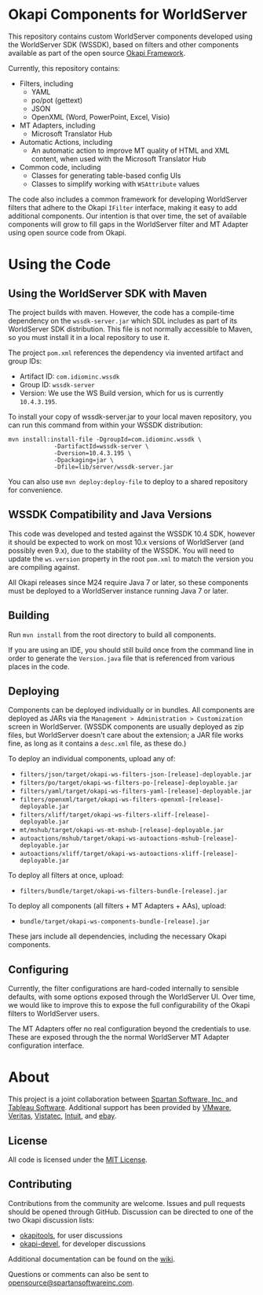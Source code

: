 Okapi Components for WorldServer
================================

This repository contains custom WorldServer components developed using the
WorldServer SDK (WSSDK), based on filters and other components available as
part of the open source [Okapi Framework](http://okapi.opentag.com/).

Currently, this repository contains:

* Filters, including
   * YAML
   * po/pot (gettext)
   * JSON
   * OpenXML (Word, PowerPoint, Excel, Visio)
* MT Adapters, including
   * Microsoft Translator Hub
* Automatic Actions, including
   * An automatic action to improve MT quality of HTML and XML content, when used with the Microsoft Translator Hub
* Common code, including
   * Classes for generating table-based config UIs
   * Classes to simplify working with `WSAttribute` values

The code also includes a common framework for developing WorldServer filters
that adhere to the Okapi `IFilter` interface, making it easy to add
additional components.  Our intention is that over time, the set of
available components will grow to fill gaps in the WorldServer filter and
MT Adapter using open source code from Okapi.

Using the Code
==============

Using the WorldServer SDK with Maven
------------------------------------
The project builds with maven.  However, the code has a compile-time dependency
on the `wssdk-server.jar` which SDL includes as part of its WorldServer
SDK distribution.  This file is not normally accessible to Maven, so you
must install it in a local repository to use it.

The project `pom.xml` references the dependency via invented artifact
and group IDs:

* Artifact ID: `com.idiominc.wssdk`
* Group ID: `wssdk-server`
* Version: We use the WS Build version, which for us is currently `10.4.3.195`. 

To install your copy of wssdk-server.jar to your local maven repository, you
can run this command from within your WSSDK distribution:

    mvn install:install-file -DgroupId=com.idiominc.wssdk \
                 -DartifactId=wssdk-server \
                 -Dversion=10.4.3.195 \
                 -Dpackaging=jar \
                 -Dfile=lib/server/wssdk-server.jar 

You can also use `mvn deploy:deploy-file` to deploy to a shared repository
for convenience.

WSSDK Compatibility and Java Versions
-------------------------------------
This code was developed and tested against the WSSDK 10.4 SDK, however it
should be expected to work on most 10.x versions of WorldServer (and possibly
even 9.x), due to the stability of the WSSDK.  You will need to update the
`ws.version` property in the root `pom.xml` to match the version you are
compiling against.

All Okapi releases since M24 require Java 7 or later, so these components must 
be deployed to a WorldServer instance running Java 7 or later.

Building
--------
Run `mvn install` from the root directory to build all components.

If you are using an IDE, you should still build once from the command line
in order to generate the `Version.java` file that is referenced from various
places in the code.

Deploying
---------

Components can be deployed individually or in bundles.  All components
are deployed as JARs via the `Management > Administration > Customization`
screen in WorldServer.  (WSSDK components are usually deployed as zip files,
but WorldServer doesn't care about the extension; a JAR file works fine, as
long as it contains a `desc.xml` file, as these do.)

To deploy an individual components, upload any of:

* `filters/json/target/okapi-ws-filters-json-[release]-deployable.jar`
* `filters/po/target/okapi-ws-filters-po-[release]-deployable.jar`
* `filters/yaml/target/okapi-ws-filters-yaml-[release]-deployable.jar`
* `filters/openxml/target/okapi-ws-filters-openxml-[release]-deployable.jar`
* `filters/xliff/target/okapi-ws-filters-xliff-[release]-deployable.jar`
* `mt/mshub/target/okapi-ws-mt-mshub-[release]-deployable.jar`
* `autoactions/mshub/target/okapi-ws-autoactions-mshub-[release]-deployable.jar`
* `autoactions/xliff/target/okapi-ws-autoactions-xliff-[release]-deployable.jar`

To deploy all filters at once, upload:

* `filters/bundle/target/okapi-ws-filters-bundle-[release].jar`

To deploy all components (all filters + MT Adapters + AAs), upload:

* `bundle/target/okapi-ws-components-bundle-[release].jar`

These jars include all dependencies, including the necessary Okapi components.

Configuring
-----------

Currently, the filter configurations are hard-coded internally to sensible 
defaults, with some options exposed through the WorldServer UI.  Over time,
we would like to improve this to expose the full configurability of the
Okapi filters to WorldServer users.

The MT Adapters offer no real configuration beyond the credentials to use.
These are exposed through the the normal WorldServer MT Adapter configuration
interface.

About
=====
This project is a joint collaboration between [Spartan Software, Inc.
](http://spartansoftwareinc.com) and [Tableau Software](http://www.tableau.com/).  Additional support has been provided by [VMware](https://vmware.com), [Veritas](https://veritas.com), [Vistatec](http://vistatec.com/), [Intuit](https://www.intuit.com/), and [ebay](http://www.ebay.com/).

License
-------
All code is licensed under the 
[MIT License](https://opensource.org/licenses/MIT).

Contributing
------------

Contributions from the community are welcome.  Issues and pull requests should
be opened through GitHub.  Discussion can be directed to one of the two Okapi
discussion lists:

* [okapitools](https://groups.yahoo.com/neo/groups/okapitools/conversations/messages), for user discussions
* [okapi-devel](https://groups.google.com/forum/#!forum/okapi-devel), for developer discussions

Additional documentation can be found on the
[wiki](https://github.com/spartansw/okapi-worldserver-components/wiki).

Questions or comments can also be sent to [opensource@spartansoftwareinc.com](mailto:opensource@spartansoftwareinc.com).

